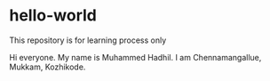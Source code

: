 # hello-world
This repository is for learning process only

Hi everyone. My name is Muhammed Hadhil. I am Chennamangallue, Mukkam, Kozhikode.
